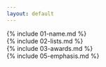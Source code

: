 ```yaml
---
layout: default
---
```


{% include 01-name.md %}
<br>
{% include 02-lists.md %}
<br>
{% include 03-awards.md %}
<br>
{% include 05-emphasis.md %}